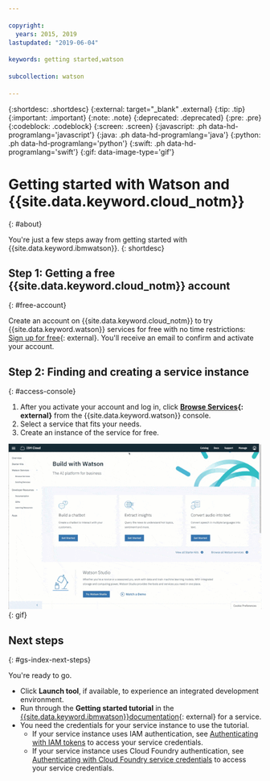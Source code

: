 ```yaml
---

copyright:
  years: 2015, 2019
lastupdated: "2019-06-04"

keywords: getting started,watson

subcollection: watson

---
```


{:shortdesc: .shortdesc}
{:external: target="_blank" .external}
{:tip: .tip}
{:important: .important}
{:note: .note}
{:deprecated: .deprecated}
{:pre: .pre}
{:codeblock: .codeblock}
{:screen: .screen}
{:javascript: .ph data-hd-programlang='javascript'}
{:java: .ph data-hd-programlang='java'}
{:python: .ph data-hd-programlang='python'}
{:swift: .ph data-hd-programlang='swift'}
{:gif: data-image-type='gif'}

# Getting started with Watson and {{site.data.keyword.cloud_notm}}
{: #about}

You're just a few steps away from getting started with {{site.data.keyword.ibmwatson}}.
{: shortdesc}

## Step 1: Getting a free {{site.data.keyword.cloud_notm}} account
{: #free-account}

Create an account on {{site.data.keyword.cloud_notm}} to try {{site.data.keyword.watson}} services for free with no time restrictions: [Sign up for free](https://{DomainName}/registration/?target=%2Fdeveloper%2Fwatson%2Fdashboard){: external}. You'll receive an email to confirm and activate your account.

## Step 2: Finding and creating a service instance
{: #access-console}

1.  After you activate your account and log in, click **[Browse Services](https://{DomainName}/developer/watson/services){: external}** from the {{site.data.keyword.watson}} console.
1.  Select a service that fits your needs.
1.  Create an instance of the service for free.

![Click Menu, and then click Watson](images/ic-create-service.gif){: gif}

## Next steps
{: #gs-index-next-steps}

You're ready to go.

- Click **Launch tool**, if available, to experience an integrated development environment.
- Run through the **Getting started tutorial** in the [{{site.data.keyword.ibmwatson}}documentation](https://{DomainName}/developer/watson/documentation){: external} for a service.
- You need the credentials for your service instance to use the tutorial.
    - If your service instance uses IAM authentication, see [Authenticating with IAM tokens](/docs/services/watson?topic=watson-iam) to access your service credentials.
    - If your service instance uses Cloud Foundry authentication, see [Authenticating with Cloud Foundry service credentials](/docs/services/watson?topic=watson-creating-credentials#creating-credentials) to access your service credentials.
